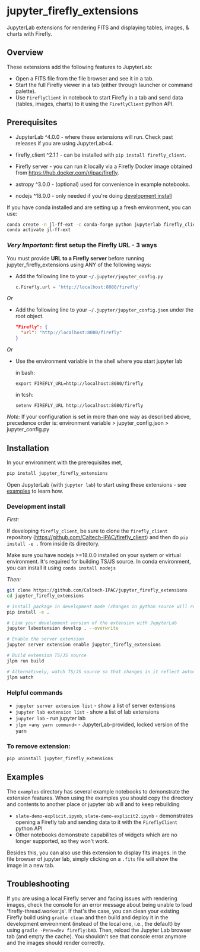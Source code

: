 # jupyter_firefly_extensions

JupyterLab extensions for rendering FITS and displaying tables, images, & charts with Firefly.


## Overview

These extensions add the following features to JupyterLab:

  - Open a FITS file from the file browser and see it in a tab.
  - Start the full Firefly viewer in a tab (either through launcher or command palette).
  - Use `FireflyClient` in notebook to start Firefly in a tab and send data
  (tables, images, charts) to it using the `FireflyClient` python API.


## Prerequisites

* JupyterLab ^4.0.0 - where these extensions will run. Check past releases if you are using JupyterLab<4.

* firefly_client ^2.1.1 - can be installed with `pip install firefly_client`.

* Firefly server - you can run it locally via a Firefly Docker image obtained from https://hub.docker.com/r/ipac/firefly.

* astropy ^3.0.0 - (optional) used for convenience in example notebooks.

* nodejs ^18.0.0 - only needed if you're doing [development install](#development-install)

If you have conda installed and are setting up a fresh environment, you can use:
```bash
conda create -n jl-ff-ext -c conda-forge python jupyterlab firefly_client astropy
conda activate jl-ff-ext
```


### _Very Important_: first setup the Firefly URL - 3 ways

You must provide **URL to a Firefly server** before running jupyter_firefly_extensions using ANY of the following ways:

 * Add the following line to your `~/.jupyter/jupyter_config.py`

   ```python
   c.Firefly.url = 'http://localhost:8080/firefly'
   ```

_Or_

 * Add the following line to your `~/.jupyter/jupyter_config.json` under the root object.

   ```json
   "Firefly": {
     "url": "http://localhost:8080/firefly"
   }
   ```

_Or_

 * Use the environment variable in the shell where you start jupyter lab

    in bash:
      ```
      export FIREFLY_URL=http://localhost:8080/firefly
      ```
    
    in tcsh:
      ```
      setenv FIREFLY_URL http://localhost:8080/firefly
      ```

_Note:_ If your configuration is set in more than one way as described above, precedence order is:
environment variable > jupyter_config.json > jupyter_config.py


## Installation

In your environment with the prerequisites met,

```bash
pip install jupyter_firefly_extensions
```

Open JupyterLab (with `jupyter lab`) to start using these extensions - see [examples](#examples) to learn how.


### Development install

_First:_

If developing `firefly_client`, be sure to clone the `firefly_client` repository
(https://github.com/Caltech-IPAC/firefly_client)
and then do `pip install -e .` from inside its directory.

Make sure you have nodejs >=18.0.0 installed on your system or virtual environment. It's required for building TS/JS source. In conda environment, you can install it using `conda install nodejs`

_Then:_
```bash
git clone https://github.com/Caltech-IPAC/jupyter_firefly_extensions
cd jupyter_firefly_extensions

# Install package in development mode (changes in python source will reflect automatically)
pip install -e .

# Link your development version of the extension with JupyterLab
jupyter labextension develop . --overwrite

# Enable the server extension
jupyter server extension enable jupyter_firefly_extensions

# Build extension TS/JS source
jlpm run build

# Alternatively, watch TS/JS source so that changes in it reflect automatically on lab
jlpm watch
```


### Helpful commands

 - `jupyter server extension list` - show a list of server extensions
 - `jupyter lab extension list` - show a list of lab extensions
 - `jupyter lab` - run jupyter lab
 - `jlpm <any yarn command>` - JupyterLab-provided, locked version of the yarn


### To remove extension:
```bash
pip uninstall jupyter_firefly_extensions
```


## Examples
The `examples` directory has several example notebooks to demonstrate the extension features. When using the examples you should copy the directory and contents to another place or jupyter lab will and to keep rebuilding

 - `slate-demo-explicit.ipynb`, `slate-demo-explicit2.ipynb` - demonstrates
    opening a Firefly tab and sending data to it with the `FireflyClient` python API
 - Other notebooks demonstrate capabilites of widgets which are no longer supported, so they won't work.


Besides this, you can also use this extension to display fits images. In the file browser of jupyter lab, simply clicking on a `.fits`  file will show the image in a new tab.



## Troubleshooting
If you are using a local Firefly server and facing issues with rendering images, check the console for an error message about being unable to load 'firefly-thread.worker.js'. If that's the case, you can clean your existing Firefly build using `gradle clean` and then build and deploy it in the development environment (instead of the local one, i.e., the default) by using `gradle -Penv=dev firefly:bAD`. Then, reload the Jupyter Lab browser tab (and empty the cache). You shouldn't see that console error anymore and the images should render correctly.